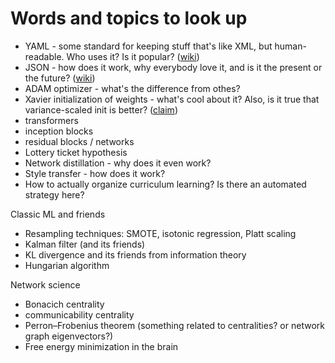 # Words and topics to look up

* YAML - some standard for keeping stuff that's like XML, but human-readable. Who uses it? Is it popular? ([wiki](https://en.wikipedia.org/wiki/YAML))
* JSON - how does it work, why everybody love it, and is it the present or the future? ([wiki](https://en.wikipedia.org/wiki/JSON))
* ADAM optimizer - what's the difference from othes?
* Xavier initialization of weights - what's cool about it? Also, is it true that variance-scaled init is better? ([claim](https://pcc.cs.byu.edu/2017/10/02/practical-advice-for-building-deep-neural-networks/))
* transformers
* inception blocks
* residual blocks / networks
* Lottery ticket hypothesis
* Network distillation - why does it even work?
* Style transfer - how does it work?
* How to actually organize curriculum learning? Is there an automated strategy here?

Classic ML and friends
* Resampling techniques: SMOTE, isotonic regression, Platt scaling
* Kalman filter (and its friends)
* KL divergence and its friends from information theory
* Hungarian algorithm

Network science
* Bonacich centrality
* communicability centrality
* Perron–Frobenius theorem (something related to centralities? or network graph eigenvectors?)
* Free energy minimization in the brain


